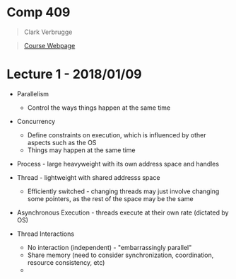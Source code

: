 # Comp 409

> Clark Verbrugge 

> [Course Webpage](http://www.sable.mcgill.ca/~clump/comp409/)

# Lecture 1 - 2018/01/09

* Parallelism
    * Control the ways things happen at the same time
* Concurrency
    * Define constraints on execution, which is influenced by other aspects such as the OS
    * Things may happen at the same time

* Process - large heavyweight with its own address space and handles
* Thread - lightweight with shared addresss space
    * Efficiently switched - changing threads may just involve changing some pointers, as the rest of the space may be the same

* Asynchronous Execution - threads execute at their own rate (dictated by OS)

* Thread Interactions
    * No interaction (independent) - "embarrassingly parallel"
    * Share memory (need to consider synchronization, coordination, resource consistency, etc)
    * 